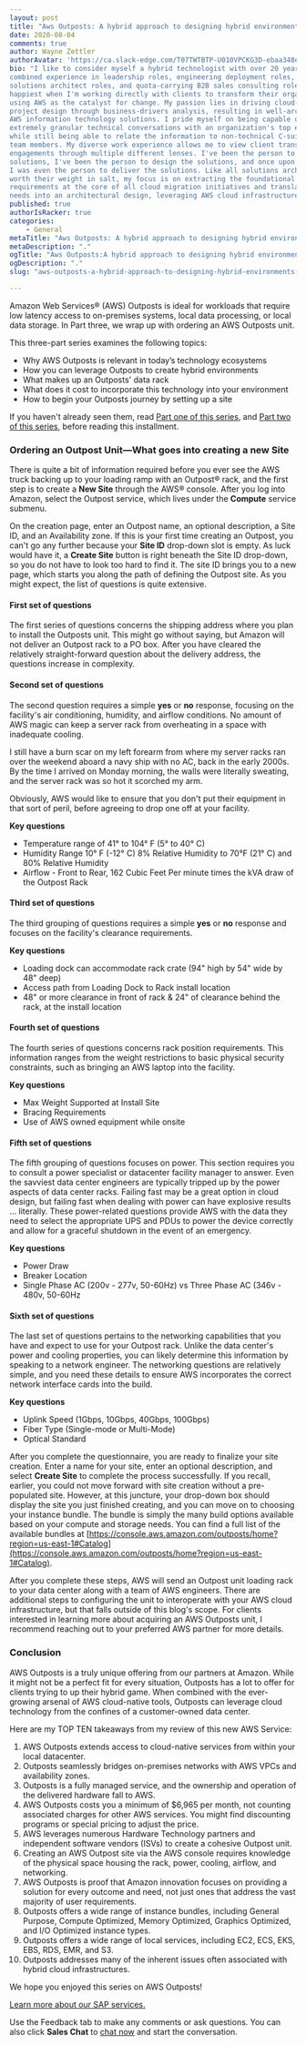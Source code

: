 ```yaml
---
layout: post
title: "Aws Outposts: A hybrid approach to designing hybrid environments&dash;Part Three"
date: 2020-08-04
comments: true
author: Wayne Zettler
authorAvatar: 'https://ca.slack-edge.com/T07TWTBTP-U010VPCKG3D-ebaa348e7951-512'
bio: "I like to consider myself a hybrid technologist with over 20 years of
combined experience in leadership roles, engineering deployment roles, pre-sales
solutions architect roles, and quota-carrying B2B sales consulting roles. I am
happiest when I'm working directly with clients to transform their organizations
using AWS as the catalyst for change. My passion lies in driving cloud-based
project design through business-drivers analysis, resulting in well-architected
AWS information technology solutions. I pride myself on being capable of having
extremely granular technical conversations with an organization's top engineers,
while still being able to relate the information to non-technical C-suite executive
team members. My diverse work experience allows me to view client transformation
engagements through multiple different lenses. I've been the person to sell the
solutions, I've been the person to design the solutions, and once upon a time,
I was even the person to deliver the solutions. Like all solutions architects
worth their weight in salt, my focus is on extracting the foundational business
requirements at the core of all cloud migration initiatives and translating those
needs into an architectural design, leveraging AWS cloud infrastructure."
published: true
authorIsRacker: true
categories:
    - General
metaTitle: "Aws Outposts: A hybrid approach to designing hybrid environments&dash;Part Three"
metaDescription: "."
ogTitle: "Aws Outposts:A hybrid approach to designing hybrid environments&dash;Part Three"
ogDescription: "."
slug: "aws-outposts-a-hybrid-approach-to-designing-hybrid-environments-part-three"

---
```


Amazon Web Services&reg; (AWS) Outposts is ideal for workloads that require low
latency access to on-premises systems, local data processing, or local data
storage. In Part three, we wrap up with ordering an AWS Outposts unit.

<!--more-->

This three-part series examines the following topics:

- Why AWS Outposts is relevant in today’s technology ecosystems
- How you can leverage Outposts to create hybrid environments
- What makes up an Outposts' data rack
- What does it cost to incorporate this technology into your environment
- How to begin your Outposts journey by setting up a site

If you haven't already seen them, read
[Part one of this series](https://docs.rackspace.com/blog/aws-outposts-a-hybrid-approach-to-designing-hybrid-environments-part-one/),
and
[Part two of this series](https://docs.rackspace.com/blog/aws-outposts-a-hybrid-approach-to-designing-hybrid-environments-part-two/),
before reading this installment.

### Ordering an Outpost Unit&mdash;What goes into creating a new Site

There is quite a bit of information required before you ever see the AWS truck
backing up to your loading ramp with an Outpost&reg; rack, and the first step is
to create a **New Site** through the AWS&reg; console. After you log into Amazon,
select the Outpost service, which lives under the **Compute** service submenu.

On the creation page, enter an Outpost name, an optional description, a Site ID,
and an Availability zone. If this is your first time creating an Outpost, you
can't go any further because your **Site ID** drop-down slot is empty. As luck
would have it, a **Create Site** button is right beneath the Site ID drop-down,
so you do not have to look too hard to find it. The site ID brings you to a new
page, which starts you along the path of defining the Outpost site. As you might
expect, the list of questions is quite extensive.

#### First set of questions

The first series of questions concerns the shipping address where you plan to
install the Outposts unit. This might go without saying, but Amazon will not
deliver an Outpost rack to a PO box. After you have cleared the relatively
straight-forward question about the delivery address, the questions increase in
complexity.

#### Second set of questions

The second question requires a simple **yes** or **no** response, focusing on
the facility's air conditioning, humidity, and airflow conditions. No amount of
AWS magic can keep a server rack from overheating in a space with inadequate
cooling.

I still have a burn scar on my left forearm from where my server racks ran over
the weekend aboard a navy ship with no AC, back in the early 2000s. By the time
I arrived on Monday morning, the walls were literally sweating, and the server
rack was so hot it scorched my arm.

Obviously, AWS would like to ensure that you don't put their equipment in that
sort of peril, before agreeing to drop one off at your facility.

**Key questions**

- Temperature range of 41° to 104° F (5° to 40° C)
- Humidity Range 10° F (-12° C) 8% Relative Humidity to 70°F (21° C) and 80%
  Relative Humidity
- Airflow - Front to Rear, 162 Cubic Feet Per minute times the kVA draw of the
  Outpost Rack

#### Third set of questions

The third grouping of questions requires a simple **yes** or **no** response and focuses on the facility's clearance requirements.

**Key questions**

- Loading dock can accommodate rack crate (94" high by 54" wide by 48" deep)
- Access path from Loading Dock to Rack install location
- 48" or more clearance in front of rack & 24" of clearance behind the rack, at
  the install location

#### Fourth set of questions

The fourth series of questions concerns rack position requirements. This
information ranges from the weight restrictions to basic physical security
constraints, such as bringing an AWS laptop into the facility.

**Key questions**

- Max Weight Supported at Install Site
- Bracing Requirements
- Use of AWS owned equipment while onsite

#### Fifth set of questions

The fifth grouping of questions focuses on power. This section requires you to
consult a power specialist or datacenter facility manager to answer. Even the
savviest data center engineers are typically tripped up by the power aspects of
data center racks. Failing fast may be a great option in cloud design, but
failing fast when dealing with power can have explosive results … literally.
These power-related questions provide AWS with the data they need to select the
appropriate UPS and PDUs to power the device correctly and allow for a graceful
shutdown in the event of an emergency.

**Key questions**

- Power Draw
- Breaker Location
- Single Phase AC (200v - 277v, 50-60Hz) vs Three Phase AC (346v - 480v, 50-60Hz

#### Sixth set of questions

The last set of questions pertains to the networking capabilities that you have
and expect to use for your Outpost rack. Unlike the data center's power and
cooling properties, you can likely determine this information by speaking to a
network engineer. The networking questions are relatively simple, and you need
these details to ensure AWS incorporates the correct network interface cards
into the build.

**Key questions**

- Uplink Speed (1Gbps, 10Gbps, 40Gbps, 100Gbps)
- Fiber Type (Single-mode or Multi-Mode)
- Optical Standard

After you complete the questionnaire, you are ready to finalize your site creation.
Enter a name for your site, enter an optional description, and select **Create Site**
to complete the process successfully. If you recall, earlier, you could not move
forward with site creation without a pre-populated site. However, at this
juncture, your drop-down box should display the site you just finished creating,
and you can move on to choosing your instance bundle. The bundle is simply the
many build options available based on your compute and storage needs. You can
find a full list of the available bundles at
[https://console.aws.amazon.com/outposts/home?region=us-east-1#Catalog](https://console.aws.amazon.com/outposts/home?region=us-east-1#Catalog).

After you complete these steps, AWS will send an Outpost unit loading rack to
your data center along with a team of AWS engineers. There are additional steps
to configuring the unit to interoperate with your AWS cloud infrastructure, but
that falls outside of this blog's scope. For clients interested in learning more
about acquiring an AWS Outposts unit, I recommend reaching out to your preferred
AWS partner for more details.

### Conclusion

AWS Outposts is a truly unique offering from our partners at Amazon. While it
might not be a perfect fit for every situation, Outposts has a lot to offer for
clients trying to up their hybrid game. When combined with the ever-growing
arsenal of AWS cloud-native tools, Outposts can leverage cloud technology from
the confines of a customer-owned data center.

Here are my TOP TEN takeaways from my review of this new AWS Service:

1. AWS Outposts extends access to cloud-native services from within your local datacenter.
2. Outposts seamlessly bridges on-premises networks with AWS VPCs and availability zones.
3. Outposts is a fully managed service, and the ownership and operation of the delivered hardware fall to AWS.
4. AWS Outposts costs you a minimum of $6,965 per month, not counting associated charges for other AWS services. You might find discounting programs or special pricing to adjust the price.
5. AWS leverages numerous Hardware Technology partners and independent software vendors (ISVs) to create a cohesive Outpost unit.
6. Creating an AWS Outpost site via the AWS console requires knowledge of the physical space housing the rack, power, cooling, airflow, and networking.
7. AWS Outposts is proof that Amazon innovation focuses on providing a solution for every outcome and need, not just ones that address the vast majority of user requirements.
8. Outposts offers a wide range of instance bundles, including General Purpose, Compute Optimized, Memory Optimized, Graphics Optimized, and I/O Optimized instance types.
9. Outposts offers a wide range of local services,  including EC2, ECS, EKS, EBS, RDS, EMR, and S3.
10. Outposts addresses many of the inherent issues often associated with hybrid cloud infrastructures.

We hope you enjoyed this series on AWS Outposts!

<a class="cta teal" id="cta" href="https://www.rackspace.com/sap">Learn more about our SAP services.</a>

Use the Feedback tab to make any comments or ask questions. You can also click
**Sales Chat** to [chat now](https://www.rackspace.com/) and start the conversation.
